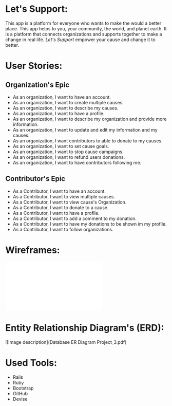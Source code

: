 # Let's Support:
This app is a platform for everyone who wants to make the would a better place. This app helps to you, your community, the world, and planet earth. It is a platform that connects organizations and supports together to make a change in real life. *Let's Support* empower your cause and change it to better.


# User Stories:

## Organization's Epic
- As an organization, I want to have an account.
- As an organization, I want to create multiple causes.
- As an organization, I want to describe my causes.
- As an organization, I want to have a profile.
- As an organization, I want to describe my organization and provide more information.
- As an organization, I want to update and edit my information and my causes.
- As an organization, I want contributors to able to donate to my causes.
- As an organization, I want to set cause goals.
- As an organization, I want to stop cause campaigns.
- As an organization, I want to refund users donations.
- As an organization, I want to have contributors following me.

## Contributor's Epic
- As a Contributor, I want to have an account.
- As a Contributor, I want to view multiple causes.
- As a Contributor, I want to view cause's Organization.
- As a Contributor, I want to donate to a cause.
- As a Contributor, I want to have a profile.
- As a Contributor, I want to add a comment to my donation.
- As a Contributor, I want to have my donations to be shown im my profile.
- As a Contributor, I want to follow organizations.

# Wireframes:
![Image description](wireframes.pdf)

# Entity Relationship Diagram's (ERD):
![Image description](Database ER Diagram Project_3.pdf)

# Used Tools:
- Rails
- Ruby
- Bootstrap
- GitHub
- Devise

